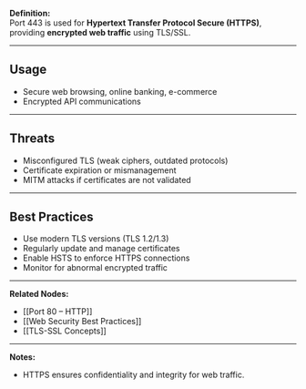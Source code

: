 **Definition:**  
Port 443 is used for **Hypertext Transfer Protocol Secure (HTTPS)**, providing **encrypted web traffic** using TLS/SSL.

---

## **Usage**  
- Secure web browsing, online banking, e-commerce  
- Encrypted API communications  

---

## **Threats**  
- Misconfigured TLS (weak ciphers, outdated protocols)  
- Certificate expiration or mismanagement  
- MITM attacks if certificates are not validated  

---

## **Best Practices**  
- Use modern TLS versions (TLS 1.2/1.3)  
- Regularly update and manage certificates  
- Enable HSTS to enforce HTTPS connections  
- Monitor for abnormal encrypted traffic  

---

**Related Nodes:**  
- [[Port 80 – HTTP]]  
- [[Web Security Best Practices]]  
- [[TLS-SSL Concepts]]  

---

**Notes:**  
- HTTPS ensures confidentiality and integrity for web traffic.  